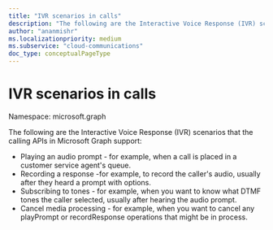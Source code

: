```yaml
---
title: "IVR scenarios in calls"
description: "The following are the Interactive Voice Response (IVR) scenarios that the calling APIs in Microsoft Graph support:"
author: "ananmishr"
ms.localizationpriority: medium
ms.subservice: "cloud-communications"
doc_type: conceptualPageType
---
```


# IVR scenarios in calls

Namespace: microsoft.graph

The following are the Interactive Voice Response (IVR) scenarios that the calling APIs in Microsoft Graph support:

- Playing an audio prompt - for example, when a call is placed in a customer service agent's queue.
- Recording a response -for example, to record the caller's audio, usually after they heard a prompt with options.
- Subscribing to tones - for example, when you want to know what DTMF tones the caller selected, usually after hearing the audio prompt.
- Cancel media processing - for example, when you want to cancel any playPrompt or recordResponse operations that might be in process.
